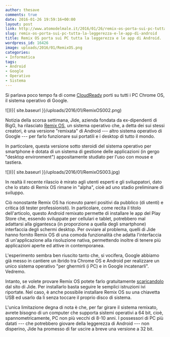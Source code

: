 ```yaml
---
author: thesave
comments: true
date: 2016-01-26 19:59:16+00:00
layout: post
link: http://www.atomodelmale.it/2016/01/26/remix-os-porta-sui-pc-tutta-la-leggerezza-e-le-app-di-android/
slug: remix-os-porta-sui-pc-tutta-la-leggerezza-e-le-app-di-android
title: Remix OS porta sui PC tutta la leggerezza e le app di Android.
wordpress_id: 16426
image: uploads/2016/01/RemixOS.png
categories:
- Informatica
tags:
- Android
- Google
- Operativo
- Sistema
---
```


Si parlava poco tempo fa di come [CloudReady](/2015/10/31/avete-un-vecchio-pc-inutilizzato-dategli-nuova-vita-con-cloudready-e-google-chrome-os/) porti su tutti i PC Chrome OS, il sistema operativo di Google.

![]({{ site.baseurl }}/uploads/2016/01/RemixOS002.png)

Notizia della scorsa settimana, Jide, azienda fondata da ex-dipendenti di BigG, ha rilasciato [Remix OS](http://www.jide.com/en/remixos-for-pc), un sistema operativo che, a detta dei sui stessi creatori, è una versione "remixata" di Android --- altro sistema operativo di Google --- per farlo funzionare sui portatili e i desktop di tutto il mondo.

In particolare, questa versione sotto steroidi del sistema operativo per smartphone è dotata di un sistema di gestione delle applicazioni (in gergo "desktop environment") appositamente studiato per l'uso con mouse e tastiera.

![]({{ site.baseurl }}/uploads/2016/01/RemixOS003.jpg)

In realtà il recente rilascio è mirato agli utenti esperti e gli sviluppatori, dato che lo stato di Remix OS rimane in "alpha", cioè ad uno stadio preliminare di sviluppo.

Ciò nonostante Remix OS ha ricevuto pareri positivi da pubblico (di utenti) e critica (di tester professionisti). In particolare, come recita il titolo dell'articolo, questo Android remixato permette di installare le app del Play Store che, essendo sviluppate per cellulari e tablet, potrebbero mal adattarsi alla gigantesca (in proporzione a quella degli smartphone) interfaccia degli schermi desktop. Per ovviare al problema, quelli di Jide hanno fornito Remix OS di una comoda funzionalità che adatta l'interfaccia di un'applicazione alla risoluzione nativa, permettendo inoltre di tenere più applicazioni aperte ed attive in contemporanea.

L'esperimento sembra ben riuscito tanto che, si vocifera, Google abbiamo già messo in cantiere un ibrido tra Chrome OS e Android per realizzare un unico sistema operativo "per ghermirli (i PC) e in Google incatenarli". Vedremo.

Intanto, se volete provare Remix OS potete farlo gratuitamente [scaricandolo](http://www.jide.com/en/remixos-for-pc#downloadNow) dal sito di Jide. Per installarlo basta seguire le semplici istruzioni ivi riportate. Nel caso, è anche possibile installare Remix OS su una chiavetta USB ed usarlo da lì senza toccare il proprio disco di sistema.

L'unica limitazione degna di nota è che, per far girare il sistema remixato, avrete bisogno di un computer che supporta sistemi operativi a 64 bit, cioè, spannometricamente, PC non più vecchi di 8-10 anni. I possessori di PC più datati --- che potrebbero giovare della leggerezza di Android --- non disperino, Jide ha promesso di far uscire a breve una versione a 32 bit.
